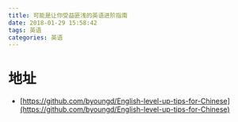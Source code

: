 ```yaml
---
title: 可能是让你受益匪浅的英语进阶指南
date: 2018-01-29 15:58:42
tags: 英语
categories: 英语
---
```


# 地址
- [https://github.com/byoungd/English-level-up-tips-for-Chinese](https://github.com/byoungd/English-level-up-tips-for-Chinese)
